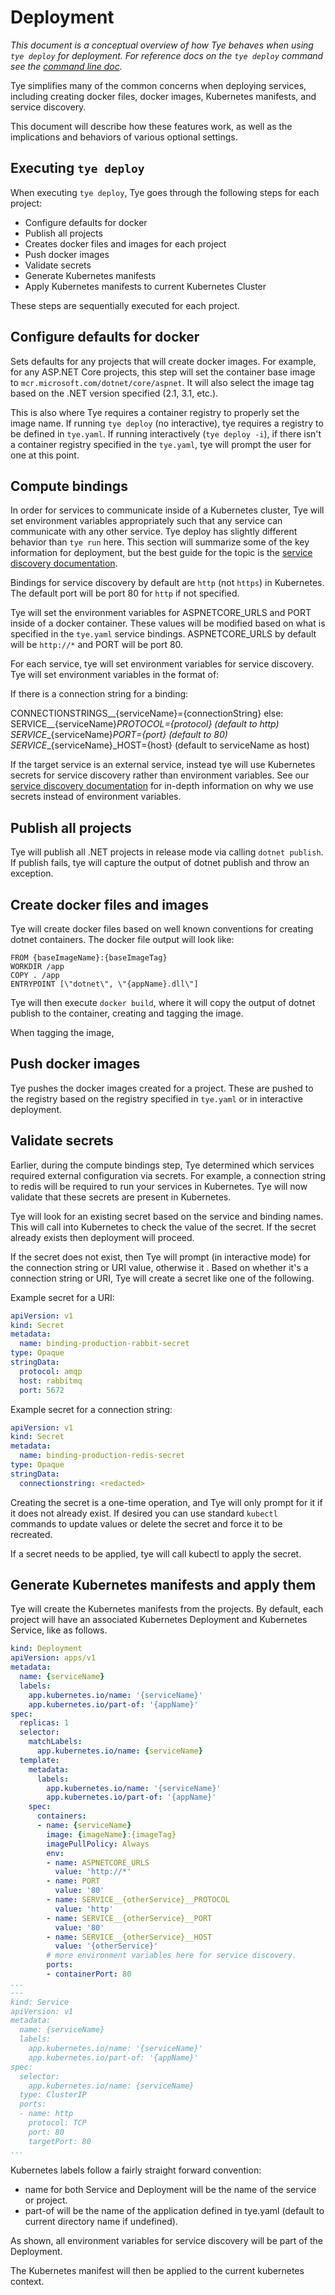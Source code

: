 # Deployment

*This document is a conceptual overview of how Tye behaves when using `tye deploy` for deployment. For reference docs  on the `tye deploy` command see the [command line doc](/docs/reference/commandline/tye-deploy.md).*

Tye simplifies many of the common concerns when deploying services, including creating docker files, docker images, Kubernetes manifests, and service discovery.

This document will describe how these features work, as well as the implications and behaviors of various optional settings.

## Executing `tye deploy`

When executing `tye deploy`, Tye goes through the following steps for each project:

- Configure defaults for docker
- Publish all projects
- Creates docker files and images for each project
- Push docker images
- Validate secrets
- Generate Kubernetes manifests
- Apply Kubernetes manifests to current Kubernetes Cluster

These steps are sequentially executed for each project.

## Configure defaults for docker

Sets defaults for any projects that will create docker images. For example, for any ASP.NET Core projects, this step will set the container base image to `mcr.microsoft.com/dotnet/core/aspnet`. It will also select the image tag based on the .NET version specified (2.1, 3.1, etc.).

This is also where Tye requires a container registry to properly set the image name. If running `tye deploy` (no interactive), tye requires a registry to be defined in `tye.yaml`. If running interactively (`tye deploy -i`), if there isn't a container registry specified in the `tye.yaml`, tye will prompt the user for one at this point.

## Compute bindings

In order for services to communicate inside of a Kubernetes cluster, Tye will set environment variables appropriately such that any service can communicate with any other service. Tye deploy has slightly different behavior than `tye run` here. This section will summarize some of the key information for deployment, but the best guide for the topic is the [service discovery documentation](/docs/reference/service_discovery.md).

Bindings for service discovery by default are `http` (not `https`) in Kubernetes. The default port will be port 80 for `http` if not specified.

Tye will set the environment variables for ASPNETCORE_URLS and PORT inside of a docker container. These values will be modified based on what is specified in the `tye.yaml` service bindings. ASPNETCORE_URLS by default will be `http://*` and PORT will be port 80.

For each service, tye will set environment variables for service discovery. Tye will set environment variables in the format of:

If there is a connection string for a binding:

CONNECTIONSTRINGS__{serviceName}={connectionString}
else:
SERVICE__{serviceName}_PROTOCOL={protocol} (default to http)
SERVICE__{serviceName}_PORT={port} (default to 80)
SERVICE__{serviceName}_HOST={host} (default to serviceName as host)

If the target service is an external service, instead tye will use Kubernetes secrets for service discovery rather than environment variables. See our [service discovery documentation](/docs/reference/service_discovery.md#How-it-works:-Deployed-applications) for in-depth information on why we use secrets instead of environment variables.

## Publish all projects

Tye will publish all .NET projects in release mode via calling `dotnet publish`. If publish fails, tye will capture the output of dotnet publish and throw an exception.

## Create docker files and images

Tye will create docker files based on well known conventions for creating dotnet containers. The docker file output will look like:
```docker
FROM {baseImageName}:{baseImageTag}
WORKDIR /app
COPY . /app
ENTRYPOINT [\"dotnet\", \"{appName}.dll\"]
```

Tye will then execute `docker build`, where it will copy the output of dotnet publish to the container, creating and tagging the image.

When tagging the image, 

## Push docker images

Tye pushes the docker images created for a project. These are pushed to the registry based on the registry specified in `tye.yaml` or in interactive deployment.

## Validate secrets

Earlier, during the compute bindings step, Tye determined which services required external configuration via secrets. For example, a connection string to redis will be required to run your services in Kubernetes. Tye will now validate that these secrets are present in Kubernetes.

Tye will look for an existing secret based on the service and binding names. This will call into Kubernetes to check the value of the secret. If the secret already exists then deployment will proceed.

If the secret does not exist, then Tye will prompt (in interactive mode) for the connection string or URI value, otherwise it . Based on whether it's a connection string or URI, Tye will create a secret like one of the following.

Example secret for a URI:

```yaml
apiVersion: v1
kind: Secret
metadata:
  name: binding-production-rabbit-secret
type: Opaque
stringData:
  protocol: amqp
  host: rabbitmq
  port: 5672
```

Example secret for a connection string:

```yaml
apiVersion: v1
kind: Secret
metadata:
  name: binding-production-redis-secret
type: Opaque
stringData:
  connectionstring: <redacted>
```

Creating the secret is a one-time operation, and Tye will only prompt for it if it does not already exist. If desired you can use standard `kubectl` commands to update values or delete the secret and force it to be recreated.

If a secret needs to be applied, tye will call kubectl to apply the secret.

## Generate Kubernetes manifests and apply them

Tye will create the Kubernetes manifests from the projects. By default, each project will have an associated Kubernetes Deployment and Kubernetes Service, like as follows.

```yaml
kind: Deployment
apiVersion: apps/v1
metadata:
  name: {serviceName}
  labels:
    app.kubernetes.io/name: '{serviceName}'
    app.kubernetes.io/part-of: '{appName}'
spec:
  replicas: 1
  selector:
    matchLabels:
      app.kubernetes.io/name: {serviceName}
  template:
    metadata:
      labels:
        app.kubernetes.io/name: '{serviceName}'
        app.kubernetes.io/part-of: '{appName}'
    spec:
      containers:
      - name: {serviceName}
        image: {imageName}:{imageTag}
        imagePullPolicy: Always
        env:
        - name: ASPNETCORE_URLS
          value: 'http://*'
        - name: PORT
          value: '80'
        - name: SERVICE__{otherService}__PROTOCOL
          value: 'http'
        - name: SERVICE__{otherService}__PORT
          value: '80'
        - name: SERVICE__{otherService}__HOST
          value: '{otherService}'
        # more environment variables here for service discovery.
        ports:
        - containerPort: 80
...
---
kind: Service
apiVersion: v1
metadata:
  name: {serviceName}
  labels:
    app.kubernetes.io/name: '{serviceName}'
    app.kubernetes.io/part-of: '{appName}'
spec:
  selector:
    app.kubernetes.io/name: {serviceName}
  type: ClusterIP
  ports:
  - name: http
    protocol: TCP
    port: 80
    targetPort: 80
...

```

Kubernetes labels follow a fairly straight forward convention:

- name for both Service and Deployment will be the name of the service or project.
- part-of will be the name of the application defined in tye.yaml (default to current directory name if undefined).

As shown, all environment variables for service discovery will be part of the Deployment.

The Kubernetes manifest will then be applied to the current kubernetes context.

